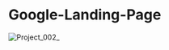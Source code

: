 # Google-Landing-Page
![Project_002_](https://user-images.githubusercontent.com/94012183/160617009-f19e31f5-9dbc-4f8f-b060-59ad92ca3980.png)
